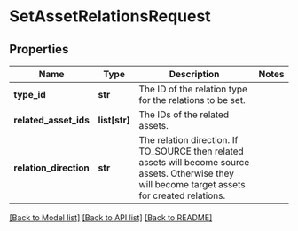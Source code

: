 # SetAssetRelationsRequest

## Properties
Name | Type | Description | Notes
------------ | ------------- | ------------- | -------------
**type_id** | **str** | The ID of the relation type for the relations to be set. | 
**related_asset_ids** | **list[str]** | The IDs of the related assets. | 
**relation_direction** | **str** | The relation direction. If TO_SOURCE then related assets will become source assets. Otherwise they will become target assets for created relations. | 

[[Back to Model list]](../README.md#documentation-for-models) [[Back to API list]](../README.md#documentation-for-api-endpoints) [[Back to README]](../README.md)

